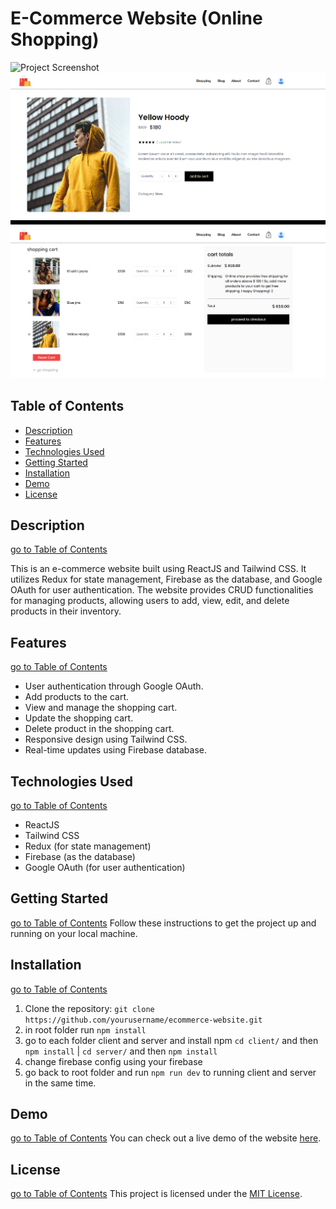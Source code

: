 # E-Commerce Website (Online Shopping)

![Project Screenshot](client/src/assets/ss1.png)
![Project Screenshot](client/src/assets/ss2.png)
![Project Screenshot](client/src/assets/ss3.png)

## Table of Contents

- [Description](#description)
- [Features](#features)
- [Technologies Used](#technologies-used)
- [Getting Started](#getting-started)
- [Installation](#installation)
- [Demo](#demo)
- [License](#license)

## Description

[go to Table of Contents](#table-of-contents)

This is an e-commerce website built using ReactJS and Tailwind CSS. It utilizes Redux for state management, Firebase as the database, and Google OAuth for user authentication. The website provides CRUD functionalities for managing products, allowing users to add, view, edit, and delete products in their inventory.

## Features

[go to Table of Contents](#table-of-contents)
- User authentication through Google OAuth.
- Add products to the cart.
- View and manage the shopping cart.
- Update the shopping cart.
- Delete product in the shopping cart.
- Responsive design using Tailwind CSS.
- Real-time updates using Firebase database.

## Technologies Used

[go to Table of Contents](#table-of-contents)
- ReactJS
- Tailwind CSS
- Redux (for state management)
- Firebase (as the database)
- Google OAuth (for user authentication)

## Getting Started

[go to Table of Contents](#table-of-contents)
Follow these instructions to get the project up and running on your local machine.

## Installation

[go to Table of Contents](#table-of-contents)
1. Clone the repository: `git clone https://github.com/yourusername/ecommerce-website.git`
2. in root folder run `npm install`
3. go to each folder client and server and install npm `cd client/` and then `npm install` | `cd server/` and then `npm install`
4. change firebase config using your firebase
5. go back to root folder and run `npm run dev` to running client and server in the same time.

## Demo

[go to Table of Contents](#table-of-contents)
You can check out a live demo of the website [here](https://your-demo-link.com).

## License

[go to Table of Contents](#table-of-contents)
This project is licensed under the [MIT License](LICENSE).
